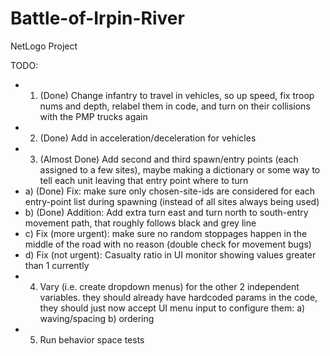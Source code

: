 # Battle-of-Irpin-River
NetLogo Project

TODO:
- 1) (Done) Change infantry to travel in vehicles, so up speed, fix troop nums and depth, relabel them in code, and turn on their collisions with the PMP trucks again
- 2) (Done) Add in acceleration/deceleration for vehicles
- 3) (Almost Done) Add second and third spawn/entry points (each assigned to a few sites), maybe making a dictionary or some way to tell each unit leaving that entry point where to turn
- a) (Done) Fix: make sure only chosen-site-ids are considered for each entry-point list during spawning (instead of all sites always being used)
- b) (Done) Addition: Add extra turn east and turn north to south-entry movement path, that roughly follows black and grey line
- c) Fix (more urgent): make sure no random stoppages happen in the middle of the road with no reason (double check for movement bugs)
- d) Fix (not urgent): Casualty ratio in UI monitor showing values greater than 1 currently
- 4) Vary (i.e. create dropdown menus) for the other 2 independent variables. they should already have hardcoded params in the code, they should just now accept UI menu input to configure them:
  a) waving/spacing
  b) ordering
- 5) Run behavior space tests
